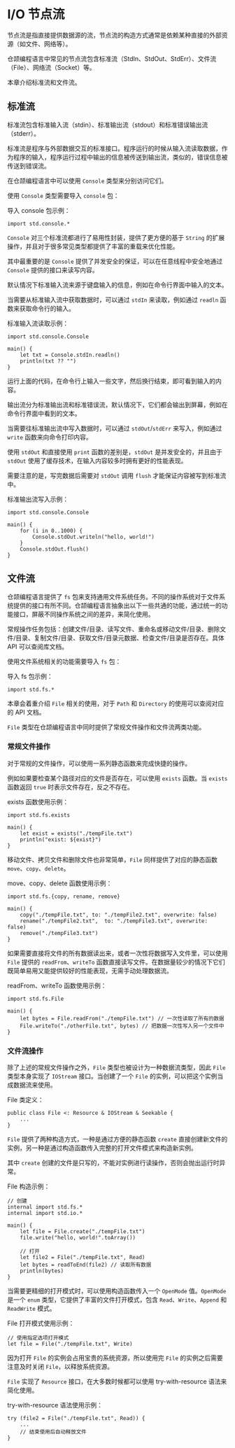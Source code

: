 # I/O 节点流

节点流是指直接提供数据源的流，节点流的构造方式通常是依赖某种直接的外部资源（如文件、网络等）。

仓颉编程语言中常见的节点流包含标准流（StdIn、StdOut、StdErr）、文件流（File）、网络流（Socket）等。

本章介绍标准流和文件流。

## 标准流

标准流包含标准输入流（stdin）、标准输出流（stdout）和标准错误输出流（stderr）。

标准流是程序与外部数据交互的标准接口。程序运行的时候从输入流读取数据，作为程序的输入，程序运行过程中输出的信息被传送到输出流，类似的，错误信息被传送到错误流。

在仓颉编程语言中可以使用 `Console` 类型来分别访问它们。

使用 `Console` 类型需要导入 `console` 包：

导入 console 包示例：

<!-- run -->

```cangjie
import std.console.*
```

`Console` 对三个标准流都进行了易用性封装，提供了更方便的基于 `String` 的扩展操作，并且对于很多常见类型都提供了丰富的重载来优化性能。

其中最重要的是 `Console` 提供了并发安全的保证，可以在任意线程中安全地通过 `Console` 提供的接口来读写内容。

默认情况下标准输入流来源于键盘输入的信息，例如在命令行界面中输入的文本。

当需要从标准输入流中获取数据时，可以通过 `stdIn` 来读取，例如通过 `readln` 函数来获取命令行的输入。

标准输入流读取示例：

<!-- run -->

```cangjie
import std.console.Console

main() {
    let txt = Console.stdIn.readln()
    println(txt ?? "")
}
```

运行上面的代码，在命令行上输入一些文字，然后换行结束，即可看到输入的内容。

输出流分为标准输出流和标准错误流，默认情况下，它们都会输出到屏幕，例如在命令行界面中看到的文本。

当需要往标准输出流中写入数据时，可以通过 `stdOut`/`stdErr` 来写入，例如通过 `write` 函数来向命令打印内容。

使用 `stdOut` 和直接使用 `print` 函数的差别是，`stdOut` 是并发安全的，并且由于 `stdOut` 使用了缓存技术，在输入内容较多时拥有更好的性能表现。

需要注意的是，写完数据后需要对 `stdOut` 调用 `flush` 才能保证内容被写到标准流中。

标准输出流写入示例：

<!-- run -->

```cangjie
import std.console.Console

main() {
    for (i in 0..1000) {
        Console.stdOut.writeln("hello, world!")
    }
    Console.stdOut.flush()
}
```

## 文件流

仓颉编程语言提供了 `fs` 包来支持通用文件系统任务。不同的操作系统对于文件系统提供的接口有所不同。仓颉编程语言抽象出以下一些共通的功能，通过统一的功能接口，屏蔽不同操作系统之间的差异，来简化使用。

常规操作任务包括：创建文件/目录、读写文件、重命名或移动文件/目录、删除文件/目录、复制文件/目录、获取文件/目录元数据、检查文件/目录是否存在。具体 API 可以查阅库文档。

使用文件系统相关的功能需要导入 `fs` 包：

导入 fs 包示例：

<!-- run -->

```cangjie
import std.fs.*
```

本章会着重介绍 `File` 相关的使用，对于 `Path` 和 `Directory` 的使用可以查阅对应的 API 文档。

`File` 类型在仓颉编程语言中同时提供了常规文件操作和文件流两类功能。

### 常规文件操作

对于常规的文件操作，可以使用一系列静态函数来完成快捷的操作。

例如如果要检查某个路径对应的文件是否存在，可以使用 `exists` 函数。当 `exists` 函数返回 `true` 时表示文件存在，反之不存在。

exists 函数使用示例：

<!-- run -->

```cangjie
import std.fs.exists

main() {
    let exist = exists("./tempFile.txt")
    println("exist: ${exist}")
}
```

移动文件、拷贝文件和删除文件也非常简单，`File` 同样提供了对应的静态函数 `move`、`copy`、`delete`。

move、copy、delete 函数使用示例：

<!-- compile -->

```cangjie
import std.fs.{copy, rename, remove}

main() {
    copy("./tempFile.txt", to: "./tempFile2.txt", overwrite: false)
    rename("./tempFile2.txt",  to: "./tempFile3.txt", overwrite: false)
    remove("./tempFile3.txt")
}
```

如果需要直接将文件的所有数据读出来，或者一次性将数据写入文件里，可以使用 `File` 提供的 `readFrom`、`writeTo` 函数直接读写文件。在数据量较少的情况下它们既简单易用又能提供较好的性能表现，无需手动处理数据流。

readFrom、writeTo 函数使用示例：

<!-- compile -->

```cangjie
import std.fs.File

main() {
    let bytes = File.readFrom("./tempFile.txt") // 一次性读取了所有的数据
    File.writeTo("./otherFile.txt", bytes) // 把数据一次性写入另一个文件中
}
```

### 文件流操作

除了上述的常规文件操作之外，`File` 类型也被设计为一种数据流类型，因此 `File` 类型本身实现了 `IOStream` 接口。当创建了一个 `File` 的实例，可以把这个实例当成数据流来使用。

File 类定义：

```cangjie
public class File <: Resource & IOStream & Seekable {
    ...
}
```

`File` 提供了两种构造方式，一种是通过方便的静态函数 `create` 直接创建新文件的实例，另一种是通过构造函数传入完整的打开文件模式来构造新实例。

其中 `create` 创建的文件是只写的，不能对实例进行读操作，否则会抛出运行时异常。

File 构造示例：

<!-- compile -->

```cangjie
// 创建
internal import std.fs.*
internal import std.io.*

main() {
    let file = File.create("./tempFile.txt")
    file.write("hello, world!".toArray())

    // 打开
    let file2 = File("./tempFile.txt", Read)
    let bytes = readToEnd(file2) // 读取所有数据
    println(bytes)
}
```

当需要更精细的打开模式时，可以使用构造函数传入一个 `OpenMode` 值。`OpenMode` 是一个 `enum` 类型，它提供了丰富的文件打开模式，包含 `Read`、`Write`、`Append` 和 `ReadWrite` 模式。

File 打开模式使用示例：

```cangjie
// 使用指定选项打开模式
let file = File("./tempFile.txt", Write)
```

因为打开 `File` 的实例会占用宝贵的系统资源，所以使用完 `File` 的实例之后需要注意及时关闭 `File`，以释放系统资源。

`File` 实现了 `Resource` 接口，在大多数时候都可以使用 try-with-resource 语法来简化使用。

try-with-resource 语法使用示例：

```cangjie
try (file2 = File("./tempFile.txt", Read)) {
    ...
    // 结束使用后自动释放文件
}
```
